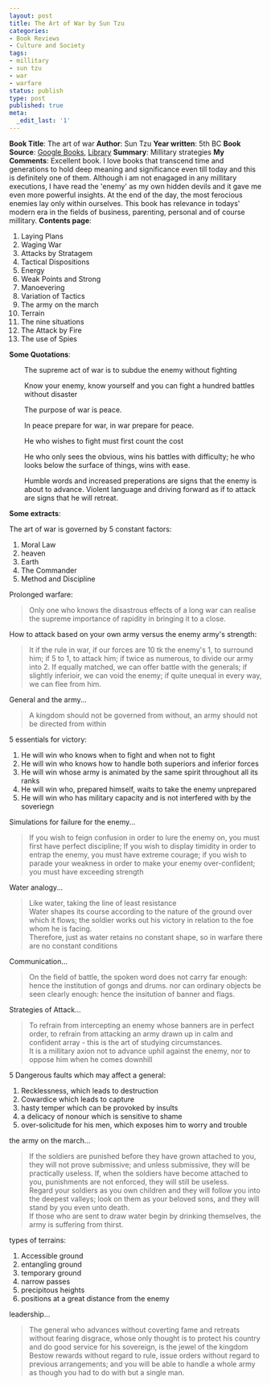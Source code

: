```yaml
---
layout: post
title: The Art of War by Sun Tzu
categories:
- Book Reviews
- Culture and Society
tags:
- millitary
- sun tzu
- war
- warfare
status: publish
type: post
published: true
meta:
  _edit_last: '1'
---
```

<strong>Book Title</strong>: The art of war
<strong>Author</strong>: Sun Tzu
<strong>Year written</strong>: 5th BC
<strong>Book Source</strong>: <a href="http://books.google.com/books?id=VnlN3KJFshsC&amp;printsec=frontcover&amp;dq=art+of+war&amp;sig=ACfU3U04jyLz_EyH_iJZRJZg1Vhdekey3g#PPP1,M1">Google Books</a>, <a href="http://vistaweb.nlb.gov.sg/cgi-bin/cw_cgi?resultsScreen+19782+1+10+1">Library</a>
<strong>Summary</strong>: Millitary strategies
<strong>My Comments</strong>: Excellent book. I love books that transcend time and generations to hold deep meaning and significance even till today and this is definitely one of them. Although i am not enagaged in any millitary executions, I have read the 'enemy' as my own hidden devils and it gave me even more powerful insights. At the end of the day, the most ferocious enemies lay only within ourselves. This book has relevance in todays' modern era in the fields of business, parenting, personal and of course millitary.
<strong>Contents page</strong>:
<ol>
	<li>Laying Plans</li>
	<li>Waging War</li>
	<li>Attacks by Stratagem</li>
	<li>Tactical Dispositions</li>
	<li>Energy</li>
	<li>Weak Points and Strong</li>
	<li>Manoevering</li>
	<li>Variation of Tactics</li>
	<li>The army on the march</li>
	<li>Terrain</li>
	<li>The nine situations</li>
	<li>The Attack by Fire</li>
	<li>The use of Spies</li>
</ol>
<strong>Some Quotations</strong>:
<p style="padding-left: 30px;">The supreme act of war is to subdue the enemy without fighting</p>
<p style="padding-left: 30px;">Know your enemy, know yourself and you can fight a hundred battles without disaster</p>
<p style="padding-left: 30px;">The purpose of war is peace.</p>
<p style="padding-left: 30px;">In peace prepare for war, in war prepare for peace.</p>
<p style="padding-left: 30px;">He who wishes to fight must first count the cost</p>
<p style="padding-left: 30px;">He who only sees the obvious, wins his battles with difficulty; he who looks below the surface of things, wins with ease.</p>
<p style="padding-left: 30px;">Humble words and increased preperations are signs that the enemy is about to advance. Violent language and driving forward as if to attack are signs that he will retreat.</p>

<strong>Some extracts</strong>:

The art of war is governed by 5 constant factors:
<ol>
	<li>Moral Law</li>
	<li>heaven</li>
	<li>Earth</li>
	<li>The Commander</li>
	<li>Method and Discipline</li>
</ol>
<div>Prolonged warfare:</div>
<blockquote>
<div>Only one who knows the disastrous effects of a long war can realise the supreme importance of rapidity in bringing it to a close.</div></blockquote>
<div>How to attack based on your own army versus the enemy army's strength:</div>
<blockquote>
<div>It if the rule in war, if our forces are 10 tk the enemy's 1, to surround him; if 5 to 1, to attack him; if twice as numerous, to divide our army into 2. If equally matched, we can offer battle with the generals; if slightly inferioir, we can void the enemy; if quite unequal in every way, we can flee from him.</div></blockquote>
<div>General and the army...</div>
<blockquote>
<div>A kingdom should not be governed from without, an army should not be directed from within</div></blockquote>
<div>5 essentials for victory:</div>
<div>
<ol>
	<li>He will win who knows when to fight and when not to fight</li>
	<li>He will win who knows how to handle both superiors and inferior forces</li>
	<li>He will win whose army is animated by the same spirit throughout all its ranks</li>
	<li>He will win who, prepared himself, waits to take the enemy unprepared</li>
	<li>He will win who has military capacity and is not interfered with by the soveriegn</li>
</ol>
<div>Simulations for failure for the enemy...</div>
<blockquote>
<div>If you wish to feign confusion in order to lure the enemy on, you must first have perfect discipline; If you wish to display timidity in order to entrap the enemy, you must have extreme courage; if you wish to parade your weakness in order to make your enemy over-confident; you must have exceeding strength</div></blockquote>
<div>Water analogy...</div>
<blockquote>
<div>Like water, taking the line of least resistance</div>
<div>Water shapes its course according to the nature of the ground over which it flows; the soldier works out his victory in relation to the foe whom he is facing.</div>
<div>Therefore, just as water retains no constant shape, so in warfare there are no constant conditions</div></blockquote>
<div>Communication...</div>
<blockquote>
<div>On the field of battle, the spoken word does not carry far enough: hence the institution of gongs and drums. nor can ordinary objects be seen clearly enough: hence the insitution of banner and flags. </div></blockquote>
<div>Strategies of Attack...</div>
<blockquote>
<div>To refrain from intercepting an enemy whose banners are in perfect order, to refrain from attacking an army drawn up in calm and confident array - this is the art of studying circumstances.</div>
<div>It is a millitary axion not to advance uphil against the enemy, nor to oppose him when he comes downhill</div></blockquote>
<div>5 Dangerous faults which may affect a general:</div>
<div>
<ol>
	<li>Recklessness, which leads to destruction</li>
	<li>Cowardice which leads to capture</li>
	<li>hasty temper which can be provoked by insults</li>
	<li>a delicacy of nonour which is sensitive to shame</li>
	<li>over-solicitude for his men, which exposes him to worry and trouble</li>
</ol>
<div>the army on the march...</div>
<blockquote>
<div>If the soldiers are punished before they have grown attached to you, they will not prove submissive; and unless submissive, they will be practically useless. If, when the soldiers have become attached to you, punishments are not enforced, they will still be useless.</div>
<div>Regard your soldiers as you own children and they will follow you into the deepest valleys; look on them as your beloved sons, and they will stand by you even unto death.</div>
<div>If those who are sent to draw water begin by drinking themselves, the army is suffering from thirst.</div></blockquote>
<div>types of terrains:</div>
<div>
<ol>
	<li>Accessible ground</li>
	<li>entangling ground</li>
	<li>temporary ground</li>
	<li>narrow passes</li>
	<li>precipitous heights</li>
	<li>positions at a great distance from the enemy</li>
</ol>
<div>leadership...</div>
<blockquote>
<div>The general who advances without coverting fame and retreats without fearing disgrace, whose only thought is to protect his country and do good service for his sovereign, is the jewel of the kingdom</div>
<div>Bestow rewards without regard to rule, issue orders without regard to previous arrangements; and you will be able to handle a whole army as though you had to do with but a single man.</div></blockquote>
</div>
</div>
</div>
